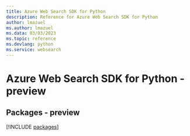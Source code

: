 ```yaml
---
title: Azure Web Search SDK for Python
description: Reference for Azure Web Search SDK for Python
author: lmazuel
ms.author: lmazuel
ms.data: 03/03/2023
ms.topic: reference
ms.devlang: python
ms.service: websearch
---
```

# Azure Web Search SDK for Python - preview
## Packages - preview
[!INCLUDE [packages](web-search-index.md)]